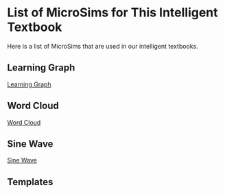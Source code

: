 # List of MicroSims for This Intelligent Textbook

Here is a list of MicroSims that are used
in our intelligent textbooks.

## Learning Graph

[Learning Graph](./learning-graph/index.md)

## Word Cloud

[Word Cloud](./word-cloud/index.md)

## Sine Wave

[Sine Wave](./sine-wave/index.md)

## Templates

[](./templates/index.md)